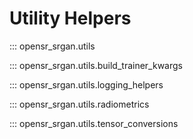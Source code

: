 # Utility Helpers

::: opensr_srgan.utils

::: opensr_srgan.utils.build_trainer_kwargs

::: opensr_srgan.utils.logging_helpers

::: opensr_srgan.utils.radiometrics

::: opensr_srgan.utils.tensor_conversions
